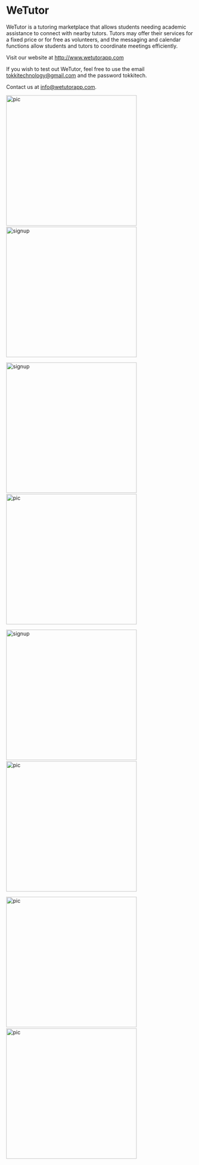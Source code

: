 <h1> WeTutor</h1>

WeTutor is a tutoring marketplace that allows students needing academic assistance to connect with nearby tutors. Tutors may offer their services for a fixed price or for free as volunteers, and the messaging and calendar functions allow students and tutors to coordinate meetings efficiently.

Visit our website at http://www.wetutorapp.com

If you wish to test out WeTutor, feel free to use the email tokkitechnology@gmail.com and the password tokkitech.

Contact us at info@wetutorapp.com.

<img src="Assets/WeTutor Screenshots/Calendar.png" alt = "pic" width="350"> &nbsp; &nbsp;<img src="Assets/WeTutor Screenshots/studentscreen.PNG" alt ="signup" width="350">

<img src="Assets/WeTutor Screenshots/Users.png" alt ="signup" width="350"> &nbsp; &nbsp;<img src="Assets/WeTutor Screenshots/main screen.png" alt = "pic" width="350">



<img src="Assets/WeTutor Screenshots/tutorsignup2.png" alt ="signup" width="350"> &nbsp; &nbsp;<img src="Assets/WeTutor Screenshots/texting.png" alt = "pic" width="350">

<img src="Assets/WeTutor Screenshots/map.png" alt = "pic" width="350"> &nbsp; &nbsp;<img src="Assets/WeTutor Screenshots/aboutus.PNG" alt = "pic" width="350">



